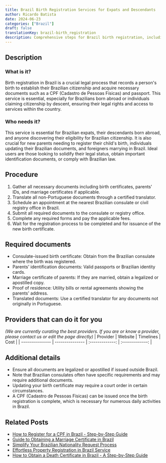 ```yaml
---
title: Brazil Birth Registration Services for Expats and Descendants
author: Ricardo Batista
date: 2024-06-23
categories: ["Brazil"]
draft: false
translationKey: brazil-birth_registration
description: Comprehensive steps for Brazil birth registration, including document acquisition and legal compliance for expats and descendants.
---
```


## Description
### What is it?
Birth registration in Brazil is a crucial legal process that records a person's birth to establish their Brazilian citizenship and acquire necessary documents such as a CPF (Cadastro de Pessoas Físicas) and passport. This service is essential, especially for Brazilians born abroad or individuals claiming citizenship by descent, ensuring their legal rights and access to services within the country.

### Who needs it?
This service is essential for Brazilian expats, their descendants born abroad, and anyone discovering their eligibility for Brazilian citizenship. It is also crucial for new parents needing to register their child's birth, individuals updating their Brazilian documents, and foreigners marrying in Brazil. Ideal users are those looking to solidify their legal status, obtain important identification documents, or comply with Brazilian law.

## Procedure

1. Gather all necessary documents including birth certificates, parents' IDs, and marriage certificates if applicable.
2. Translate all non-Portuguese documents through a certified translator.
3. Schedule an appointment at the nearest Brazilian consulate or civil registry office in Brazil.
4. Submit all required documents to the consulate or registry office.
5. Complete any required forms and pay the applicable fees.
6. Wait for the registration process to be completed and for issuance of the new birth certificate.


## Required documents

- Consulate-issued birth certificate: Obtain from the Brazilian consulate where the birth was registered.
- Parents' identification documents: Valid passports or Brazilian identity cards.
- Marriage certificate of parents: If they are married, obtain a legalized or apostilled copy.
- Proof of residence: Utility bills or rental agreements showing the parents' address.
- Translated documents: Use a certified translator for any documents not originally in Portuguese.


## Providers that can do it for you
_(We are currently curating the best providers. If you are or know a provider, please contact us or edit the page directly)_
| Provider        |     Website     |     Timelines    |       Cost      |
| --------------- | --------------- |  :-------------: | :-------------: |

## Additional details

- Ensure all documents are legalized or apostilled if issued outside Brazil.
- Note that Brazilian consulates often have specific requirements and may require additional documents.
- Updating your birth certificate may require a court order in certain circumstances.
- A CPF (Cadastro de Pessoas Físicas) can be issued once the birth registration is complete, which is necessary for numerous daily activities in Brazil.

## Related Posts

- [How to Register for a CPF in Brazil - Step-by-Step Guide](https://tramitit.com/guides/brazil/cpf_registration/)
- [Guide to Obtaining a Marriage Certificate in Brazil](https://tramitit.com/guides/brazil/marriage_certificate/)
- [Simplify Your Brazilian Nationality Request Process](https://tramitit.com/guides/brazil/nationality_request/)
- [Effortless Property Registration in Brazil Service](https://tramitit.com/guides/brazil/property_registration/)
- [How to Obtain a Death Certificate in Brazil - A Step-by-Step Guide](https://tramitit.com/guides/brazil/death_certificate/)